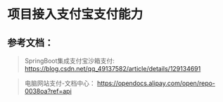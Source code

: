 # 项目接入支付宝支付能力

## 参考文档：
> SpringBoot集成支付宝沙箱支付:
> https://blog.csdn.net/qq_49137582/article/details/129134691

> 电脑网站支付-文档中心：
> https://opendocs.alipay.com/open/repo-0038oa?ref=api